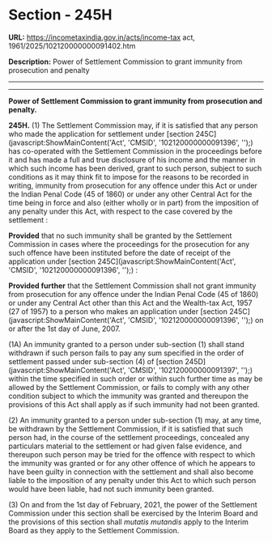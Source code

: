 # Section - 245H

**URL:** https://incometaxindia.gov.in/acts/income-tax act, 1961/2025/102120000000091402.htm

**Description:** Power of Settlement Commission to grant immunity from prosecution and penalty

---

****

**Power of Settlement Commission to grant immunity from prosecution and penalty.**

**245H.** (1) The Settlement Commission may, if it is satisfied that any person who made the application for settlement under [section 245C](javascript:ShowMainContent\('Act', 'CMSID', '102120000000091396', ''\);) has co-operated with the Settlement Commission in the proceedings before it and has made a full and true disclosure of his income and the manner in which such income has been derived, grant to such person, subject to such conditions as it may think fit to impose for the reasons to be recorded in writing, immunity from prosecution for any offence under this Act or under the Indian Penal Code (45 of 1860) or under any other Central Act for the time being in force and also (either wholly or in part) from the imposition of any penalty under this Act, with respect to the case covered by the settlement :

**Provided** that no such immunity shall be granted by the Settlement Commission in cases where the proceedings for the prosecution for any such offence have been instituted before the date of receipt of the application under [section 245C](javascript:ShowMainContent\('Act', 'CMSID', '102120000000091396', ''\);) :

**Provided further** that the Settlement Commission shall not grant immunity from prosecution for any offence under the Indian Penal Code (45 of 1860) or under any Central Act other than this Act and the Wealth-tax Act, 1957 (27 of 1957) to a person who makes an application under [section 245C](javascript:ShowMainContent\('Act', 'CMSID', '102120000000091396', ''\);) on or after the 1st day of June, 2007.

(1A) An immunity granted to a person under sub-section (1) shall stand withdrawn if such person fails to pay any sum specified in the order of settlement passed under sub-section (4) of [section 245D](javascript:ShowMainContent\('Act', 'CMSID', '102120000000091397', ''\);) within the time specified in such order or within such further time as may be allowed by the Settlement Commission, or fails to comply with any other condition subject to which the immunity was granted and thereupon the provisions of this Act shall apply as if such immunity had not been granted.

(2) An immunity granted to a person under sub-section (1) may, at any time, be withdrawn by the Settlement Commission, if it is satisfied that such person had, in the course of the settlement proceedings, concealed any particulars material to the settlement or had given false evidence, and thereupon such person may be tried for the offence with respect to which the immunity was granted or for any other offence of which he appears to have been guilty in connection with the settlement and shall also become liable to the imposition of any penalty under this Act to which such person would have been liable, had not such immunity been granted.

(3) On and from the 1st day of February, 2021, the power of the Settlement Commission under this section shall be exercised by the Interim Board and the provisions of this section shall _mutatis mutandis_ apply to the Interim Board as they apply to the Settlement Commission.